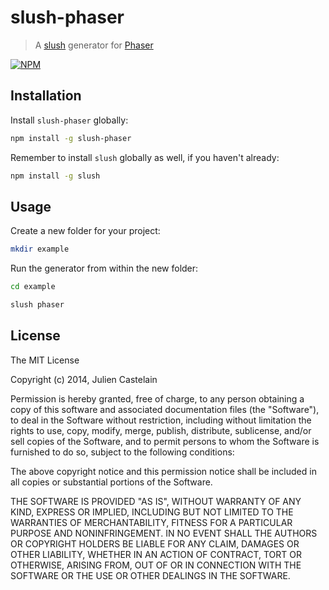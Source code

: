 slush-phaser
=============

> A [slush](http://klei.github.io/slush/) generator for [Phaser](http://www.phaser.io)

[![NPM](https://nodei.co/npm/slush-phaser.png?downloads=true&stars=true)](https://nodei.co/npm/slush-phaser/)

## Installation

Install `slush-phaser` globally:

```bash
npm install -g slush-phaser
```

Remember to install `slush` globally as well, if you haven't already:

```bash
npm install -g slush
```

## Usage

Create a new folder for your project:

```bash
mkdir example
```

Run the generator from within the new folder:

```bash
cd example

slush phaser
```

## License

The MIT License

Copyright (c) 2014, Julien Castelain

Permission is hereby granted, free of charge, to any person
obtaining a copy of this software and associated documentation
files (the "Software"), to deal in the Software without
restriction, including without limitation the rights to use,
copy, modify, merge, publish, distribute, sublicense, and/or sell
copies of the Software, and to permit persons to whom the
Software is furnished to do so, subject to the following
conditions:

The above copyright notice and this permission notice shall be
included in all copies or substantial portions of the Software.

THE SOFTWARE IS PROVIDED "AS IS", WITHOUT WARRANTY OF ANY KIND,
EXPRESS OR IMPLIED, INCLUDING BUT NOT LIMITED TO THE WARRANTIES
OF MERCHANTABILITY, FITNESS FOR A PARTICULAR PURPOSE AND
NONINFRINGEMENT. IN NO EVENT SHALL THE AUTHORS OR COPYRIGHT
HOLDERS BE LIABLE FOR ANY CLAIM, DAMAGES OR OTHER LIABILITY,
WHETHER IN AN ACTION OF CONTRACT, TORT OR OTHERWISE, ARISING
FROM, OUT OF OR IN CONNECTION WITH THE SOFTWARE OR THE USE OR
OTHER DEALINGS IN THE SOFTWARE.

